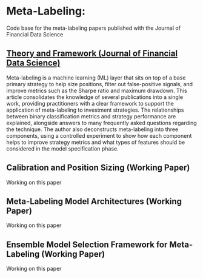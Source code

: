 # Meta-Labeling:

Code base for the meta-labeling papers published with the Journal of Financial Data Science

## [Theory and Framework (Journal of Financial Data Science)](https://jfds.pm-research.com/content/early/2022/06/23/jfds.2022.1.098)

Meta-labeling is a machine learning (ML) layer that sits on top of a base primary strategy to help size positions, filter out false-positive signals, and improve metrics such as the Sharpe ratio and maximum drawdown. This article consolidates the knowledge of several publications into a single work, providing practitioners with a clear framework to support the application of meta-labeling to investment strategies. The relationships between binary classification metrics and strategy performance are explained, alongside answers to many frequently asked questions regarding the technique. The author also deconstructs meta-labeling into three components, using a controlled experiment to show how each component helps to improve strategy metrics and what types of features should be considered in the model specification phase.

## Calibration and Position Sizing (Working Paper)

Working on this paper


## Meta-Labeling Model Architectures (Working Paper)

Working on this paper

## Ensemble Model Selection Framework for Meta-Labeling (Working Paper)

Working on this paper
